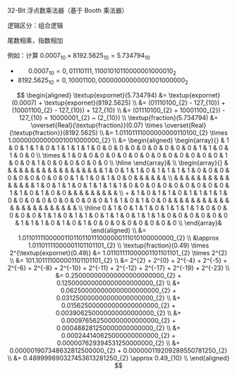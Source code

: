 32-Bit 浮点数乘法器（基于 Booth 乘法器）

逻辑区分：组合逻辑

尾数相乘，指数相加

例如：计算 $`0.0007_{10} \times 8192.5625_{10} = 5.734794_{10}`$
- $`~_{~}\quad 0.0007_{10} = 0,01110111,11001010110000001000010_{2}`$
- $`        8192.5625_{10} = 0,10001100,00000000000001001000000_{2}`$

$$
\begin{aligned}
    \textup{expornet}(5.734794) &= \textup{expornet}(0.0007) + \textup{expornet}(8192.5625) \\
                                &= (01110100_{2} - 127_{10}) + (10001100_{2} - 127_{10}) + 127_{10} \\
                                &= (01110100_{2} + 10001100_{2}) - 127_{10} = 10000001_{2} ~ (2_{10}) \\
    \textup{fraction}(5.734794) &= \overset{Real}{\textup{fraction}}(0.07) \times \overset{Real}{\textup{fraction}}(8192.5625) \\
                            &= 1.01101111000000000110100_{2} \times 1.00000000000001001000000_{2} \\
                            &= \begin{aligned}
                                   \begin{array}{}
                                              & 1 & 0 & 1 & 1 & 0 & 1 & 1 & 1 & 1 & 0 & 0 & 0 & 0 & 0 & 0 & 0 & 0 & 0 & 1 & 1 & 0 & 1 & 0 & 0 \\
                                       \times & 1 & 0 & 0 & 0 & 0 & 0 & 0 & 0 & 0 & 0 & 0 & 0 & 0 & 0 & 1 & 0 & 0 & 1 & 0 & 0 & 0 & 0 & 0 & 0 \\ 
                                       \hline
                                   \end{array}& \\ 
                                   \begin{array}{}
                                              &   &   &   &   &   &   &   &   &   &   &   &   &   &   &   &   &   & 1 & 0 & 1 & 1 & 0 & 1 & 1 & 1 & 1 & 0 & 0 & 0 & 0 & 0 & 0 & 0 & 0 & 0 & 1 & 1 & 0 & 1 & 0 & 0 &   &   &   &   &   &   \\
                                              &   &   &   &   &   &   &   &   &   &   &   &   &   &   & 1 & 0 & 1 & 1 & 0 & 1 & 1 & 1 & 1 & 0 & 0 & 0 & 0 & 0 & 0 & 0 & 0 & 0 & 1 & 1 & 0 & 1 & 0 & 0 &   &   &   &   &   &   &   &   &   \\
                                            + & 1 & 0 & 1 & 1 & 0 & 1 & 1 & 1 & 1 & 0 & 0 & 0 & 0 & 0 & 0 & 0 & 0 & 0 & 1 & 1 & 0 & 1 & 0 & 0 &   &   &   &   &   &   &   &   &   &   &   &   &   &   &   &   &   &   &   &   &   &   &   \\
                                       \hline
                                            0 & 1 & 0 & 1 & 1 & 0 & 1 & 1 & 1 & 1 & 0 & 0 & 0 & 0 & 0 & 1 & 1 & 0 & 1 & 1 & 0 & 1 & 1 & 0 & 1 & 1 & 1 & 0 & 0 & 0 & 0 & 0 & 0 & 1 & 1 & 1 & 0 & 1 & 0 & 1 & 0 & 0 & 0 & 0 & 0 & 0 & 0 & 0 \\
                                   \end{array}&
                               \end{aligned} \\
                            &= 1.0110111100000110110110111000000111010100000000_{2} \\
                            &\approx 1.01101111000001101101101_{2} \\
    \textup{fraction}(0.49) \times 2^{\textup{expornet}(0.49)} &= 1.01101111000001101101101_{2} \times 2^{2} \\
                                                               &= 101.101111000001101101101_{2} \\
                                                               &= 2^{2} + 2^{0} + 2^{-4} + 2^{-5} + 2^{-6} + 2^{-8} + 2^{-10} + 2^{-11} + 2^{-12} + 2^{-17} + 2^{-19} + 2^{-23} \\
                                                               &= 0.250000000000000000000000_{2} + 0.125000000000000000000000_{2} \\
                                                               &+ 0.062500000000000000000000_{2} + 0.031250000000000000000000_{2} \\
                                                               &+ 0.015625000000000000000000_{2} + 0.003906250000000000000000_{2} \\
                                                               &+ 0.000976562500000000000000_{2} + 0.000488281250000000000000_{2} \\
                                                               &+ 0.000244140625000000000000_{2} + 0.000007629394531250000000_{2} \\
                                                               &+ 0.000001907348632812500000_{2} + 0.000000119209289550781250_{2} \\
                                                               &= 0.489999890327453613281250_{2} \approx 0.49_{10} \\
\end{aligned}
$$